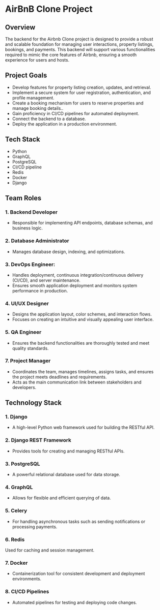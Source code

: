 # AirBnB Clone Project

## Overview
The backend for the Airbnb Clone project is designed to provide a robust and scalable foundation for managing user interactions, property listings, bookings, and payments. This backend will support various functionalities required to mimic the core features of Airbnb, ensuring a smooth experience for users and hosts.

## Project Goals
- Develop features for property listing creation, updates, and retrieval.
- Implement a secure system for user registration, authentication, and profile management.
- Create a booking mechanism for users to reserve properties and manage booking details..
- Gain proficiency in CI/CD pipelines for automated deployment.
- Connect the backend to a database.
- Deploy the application in a production environment.

## Tech Stack
- Python
- GraphQL
- PostgreSQL
- CI/CD pipeline
- Redis
- Docker
- Django

## Team Roles
### 1. Backend Developer
- Responsible for implementing API endpoints, database schemas, and business logic.
### 2. Database Administrator
- Manages database design, indexing, and optimizations.
### 3. DevOps Engineer: 
- Handles deployment, continuous integration/continuous delivery (CI/CD), and server maintenance. 
- Ensures smooth application deployment and monitors system performance in production.
### 4. UI/UX Designer
- Designs the application layout, color schemes, and interaction flows. 
- Focuses on creating an intuitive and visually appealing user interface.
### 5. QA Engineer 
- Ensures the backend functionalities are thoroughly tested and meet quality standards.

### 7. Project Manager
- Coordinates the team, manages timelines, assigns tasks, and ensures the project meets deadlines and requirements.
- Acts as the main communication link between stakeholders and developers.

## Technology Stack
### 1. Django
- A high-level Python web framework used for building the RESTful API.
### 2. Django REST Framework 
- Provides tools for creating and managing RESTful APIs.
### 3. PostgreSQL 
- A powerful relational database used for data storage.
### 4. GraphQL 
- Allows for flexible and efficient querying of data.
### 5. Celery 
- For handling asynchronous tasks such as sending notifications or processing payments.
### 6. Redis 
Used for caching and session management.
### 7. Docker
- Containerization tool for consistent development and deployment environments.
### 8. CI/CD Pipelines
- Automated pipelines for testing and deploying code changes.